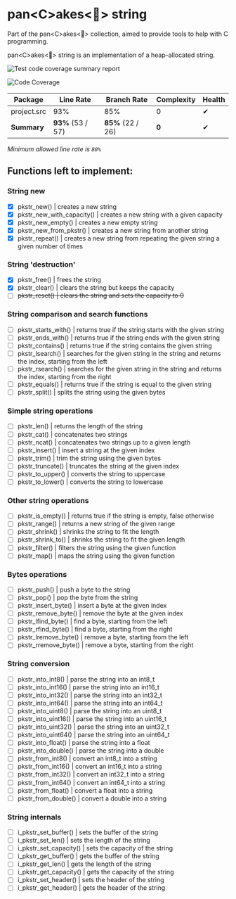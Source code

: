 # pan\<C\>akes\<🥞\> string

Part of the pan<C\>akes<🥞> collection, aimed to provide tools to help with C programming.

pan\<C\>akes\<🥞\> string is an implementation of a heap-allocated string.

![Test code coverage summary report](https://github.com/fowdre/panCakes-string/actions/workflows/test_coverage_summary_report.yml/badge.svg)

<!-- GENERATED COVERAGE START -->
![Code Coverage](https://img.shields.io/badge/Code%20Coverage-93%25-success?style=flat)

Package | Line Rate | Branch Rate | Complexity | Health
-------- | --------- | ----------- | ---------- | ------
project.src | 93% | 85% | 0 | ✔
**Summary** | **93%** (53 / 57) | **85%** (22 / 26) | **0** | ✔

_Minimum allowed line rate is `80%`_
<!-- GENERATED COVERAGE END -->

## Functions left to implement:

### String new

- [X] pkstr_new() | creates a new string
- [X] pkstr_new_with_capacity() | creates a new string with a given capacity
- [X] pkstr_new_empty() | creates a new empty string
- [X] pkstr_new_from_pkstr() | creates a new string from another string
- [X] pkstr_repeat() | creates a new string from repeating the given string a given number of times

### String 'destruction'

- [X] pkstr_free() | frees the string
- [X] pkstr_clear() | clears the string but keeps the capacity
- [ ] ~~pkstr_reset() | clears the string and sets the capacity to 0~~

### String comparison and search functions

- [ ] pkstr_starts_with() | returns true if the string starts with the given string
- [ ] pkstr_ends_with() | returns true if the string ends with the given string
- [ ] pkstr_contains() | returns true if the string contains the given string
- [ ] pkstr_lsearch() | searches for the given string in the string and returns the index, starting from the left
- [ ] pkstr_rsearch() | searches for the given string in the string and returns the index, starting from the right
- [ ] pkstr_equals() | returns true if the string is equal to the given string
- [ ] pkstr_split() | splits the string using the given bytes

### Simple string operations

- [ ] pkstr_len() | returns the length of the string
- [ ] pkstr_cat() | concatenates two strings
- [ ] pkstr_ncat() | concatenates two strings up to a given length
- [ ] pkstr_insert() | insert a string at the given index
- [ ] pkstr_trim() | trim the string using the given bytes
- [ ] pkstr_truncate() | truncates the string at the given index
- [ ] pkstr_to_upper() | converts the string to uppercase
- [ ] pkstr_to_lower() | converts the string to lowercase

### Other string operations

- [ ] pkstr_is_empty() | returns true if the string is empty, false otherwise
- [ ] pkstr_range() | returns a new string of the given range
- [ ] pkstr_shrink() | shrinks the string to fit the length
- [ ] pkstr_shrink_to() | shrinks the string to fit the given length
- [ ] pkstr_filter() | filters the string using the given function
- [ ] pkstr_map() | maps the string using the given function

### Bytes operations

- [ ] pkstr_push() | push a byte to the string
- [ ] pkstr_pop() | pop the byte from the string
- [ ] pkstr_insert_byte() | insert a byte at the given index
- [ ] pkstr_remove_byte() | remove the byte at the given index
- [ ] pkstr_lfind_byte() | find a byte, starting from the left
- [ ] pkstr_rfind_byte() | find a byte, starting from the right
- [ ] pkstr_lremove_byte() | remove a byte, starting from the left
- [ ] pkstr_rremove_byte() | remove a byte, starting from the right

### String conversion

- [ ] pkstr_into_int8() | parse the string into an int8_t
- [ ] pkstr_into_int16() | parse the string into an int16_t
- [ ] pkstr_into_int32() | parse the string into an int32_t
- [ ] pkstr_into_int64() | parse the string into an int64_t
- [ ] pkstr_into_uint8() | parse the string into an uint8_t
- [ ] pkstr_into_uint16() | parse the string into an uint16_t
- [ ] pkstr_into_uint32() | parse the string into an uint32_t
- [ ] pkstr_into_uint64() | parse the string into an uint64_t
- [ ] pkstr_into_float() | parse the string into a float
- [ ] pkstr_into_double() | parse the string into a double
- [ ] pkstr_from_int8() | convert an int8_t into a string
- [ ] pkstr_from_int16() | convert an int16_t into a string
- [ ] pkstr_from_int32() | convert an int32_t into a string
- [ ] pkstr_from_int64() | convert an int64_t into a string
- [ ] pkstr_from_float() | convert a float into a string
- [ ] pkstr_from_double() | convert a double into a string

### String internals

- [ ] i_pkstr_set_buffer() | sets the buffer of the string
- [ ] i_pkstr_set_len() | sets the length of the string
- [ ] i_pkstr_set_capacity() | sets the capacity of the string
- [ ] i_pkstr_get_buffer() | gets the buffer of the string
- [ ] i_pkstr_get_len() | gets the length of the string
- [ ] i_pkstr_get_capacity() | gets the capacity of the string
- [ ] i_pkstr_set_header() | sets the header of the string
- [ ] i_pkstr_get_header() | gets the header of the string
